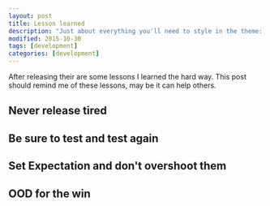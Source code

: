 ```yaml
---
layout: post
title: Lesson learned
description: "Just about everything you'll need to style in the theme: headings, paragraphs, blockquotes, tables, code blocks, and more."
modified: 2015-10-30
tags: [development]
categories: [development]
---
```


After releasing their are some lessons I learned the hard way. This post should remind me of these lessons, may be it can help others.

## Never release tired

## Be sure to test and test again

## Set Expectation and don't overshoot them

## OOD for the win 
